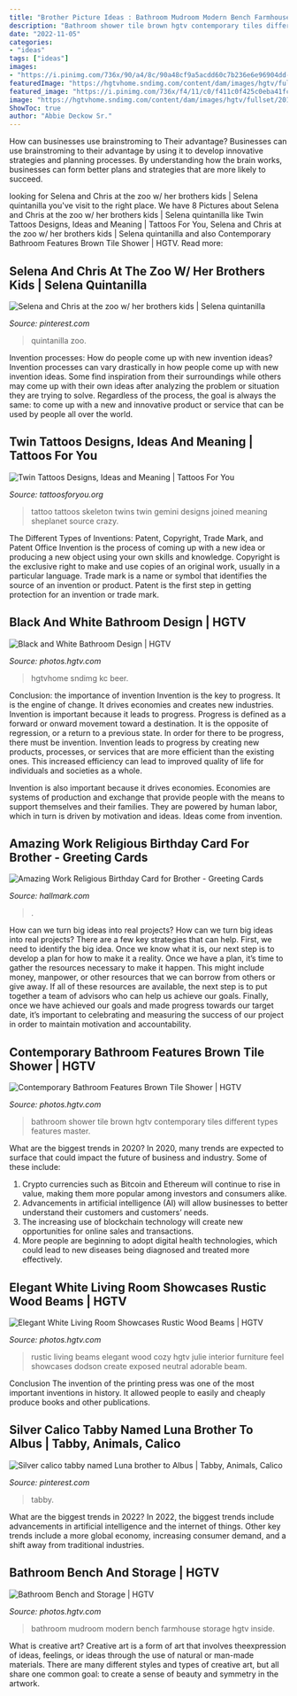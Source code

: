 ```yaml
---
title: "Brother Picture Ideas : Bathroom Mudroom Modern Bench Farmhouse Storage Hgtv Inside"
description: "Bathroom shower tile brown hgtv contemporary tiles different types features master"
date: "2022-11-05"
categories:
- "ideas"
tags: ["ideas"]
images:
- "https://i.pinimg.com/736x/90/a4/8c/90a48cf9a5acdd60c7b236e6e96904dd--the-zoo-selena.jpg"
featuredImage: "https://hgtvhome.sndimg.com/content/dam/images/hgtv/fullset/2015/7/27/1/Kelly-Sutton-Design_Industrial-Loft_8.jpg.rend.hgtvcom.616.924.suffix/1438025579400.jpeg"
featured_image: "https://i.pinimg.com/736x/f4/11/c0/f411c0f425c0eba41fca7a6666f5f4ec.jpg"
image: "https://hgtvhome.sndimg.com/content/dam/images/hgtv/fullset/2014/12/15/1/Julie-Dodson_FamilySpace_Living-Room.jpg.rend.hgtvcom.616.862.suffix/1418675287539.jpeg"
ShowToc: true
author: "Abbie Deckow Sr."
---
```



How can businesses use brainstroming to Their advantage?
Businesses can use brainstroming to their advantage by using it to develop innovative strategies and planning processes. By understanding how the brain works, businesses can form better plans and strategies that are more likely to succeed.

	

		
looking for Selena and Chris at the zoo w/ her brothers kids | Selena quintanilla you've visit to the right place. We have 8 Pictures about Selena and Chris at the zoo w/ her brothers kids | Selena quintanilla like Twin Tattoos Designs, Ideas and Meaning | Tattoos For You, Selena and Chris at the zoo w/ her brothers kids | Selena quintanilla and also Contemporary Bathroom Features Brown Tile Shower | HGTV. Read more:
		
    
## Selena And Chris At The Zoo W/ Her Brothers Kids | Selena Quintanilla

<img loading=lazy src="https://i.pinimg.com/736x/90/a4/8c/90a48cf9a5acdd60c7b236e6e96904dd--the-zoo-selena.jpg" onerror="this.onerror=null;this.src='https://tse1.mm.bing.net/th?id=OIP.cqyWR-otnTOApSY4VXED8wHaLs&amp;pid=15.1';" alt="Selena and Chris at the zoo w/ her brothers kids | Selena quintanilla">

_Source: pinterest.com_

>quintanilla zoo. 

	

Invention processes: How do people come up with new invention ideas?
Invention processes can vary drastically in how people come up with new invention ideas. Some find inspiration from their surroundings while others may come up with their own ideas after analyzing the problem or situation they are trying to solve. Regardless of the process, the goal is always the same: to come up with a new and innovative product or service that can be used by people all over the world.

    
## Twin Tattoos Designs, Ideas And Meaning | Tattoos For You

<img loading=lazy src="https://www.tattoosforyou.org/wp-content/uploads/2016/03/Twins-Tattoos.jpg" onerror="this.onerror=null;this.src='https://tse3.mm.bing.net/th?id=OIP.2h48bx2AMI7d-b40ZeTwxAAAAA&amp;pid=15.1';" alt="Twin Tattoos Designs, Ideas and Meaning | Tattoos For You">

_Source: tattoosforyou.org_

>tattoo tattoos skeleton twins twin gemini designs joined meaning sheplanet source crazy. 

	

The Different Types of Inventions: Patent, Copyright, Trade Mark, and Patent Office
Invention is the process of coming up with a new idea or producing a new object using your own skills and knowledge. Copyright is the exclusive right to make and use copies of an original work, usually in a particular language. Trade mark is a name or symbol that identifies the source of an invention or product. Patent is the first step in getting protection for an invention or trade mark.

    
## Black And White Bathroom Design | HGTV

<img loading=lazy src="https://hgtvhome.sndimg.com/content/dam/images/hgtv/fullset/2019/4/8/5/CI_KC-Interior-Design-black-and-white-bath.jpg.rend.hgtvcom.616.924.suffix/1554765776204.jpeg" onerror="this.onerror=null;this.src='https://tse2.mm.bing.net/th?id=OIP.p_aCLKbLR485n5IBtEhjHQHaLH&amp;pid=15.1';" alt="Black and White Bathroom Design | HGTV">

_Source: photos.hgtv.com_

>hgtvhome sndimg kc beer. 

	

Conclusion: the importance of invention
Invention is the key to progress. It is the engine of change. It drives economies and creates new industries.
Invention is important because it leads to progress. Progress is defined as a forward or onward movement toward a destination. It is the opposite of regression, or a return to a previous state. In order for there to be progress, there must be invention. Invention leads to progress by creating new products, processes, or services that are more efficient than the existing ones. This increased efficiency can lead to improved quality of life for individuals and societies as a whole.

Invention is also important because it drives economies. Economies are systems of production and exchange that provide people with the means to support themselves and their families. They are powered by human labor, which in turn is driven by motivation and ideas. Ideas come from invention.

    
## Amazing Work Religious Birthday Card For Brother - Greeting Cards

<img loading=lazy src="https://www.hallmark.com/dw/image/v2/AALB_PRD/on/demandware.static/-/Sites-hallmark-master/default/dw0aedcaa7/images/finished-goods/Amazing-Work-Religious-Birthday-Card-for-Brother-root-239LGH1126_PV.1.LGH1126.jpg_Source_Image.jpg" onerror="this.onerror=null;this.src='https://tse1.mm.bing.net/th?id=OIP.Tpp0efAyQNVF4GoQ4KDtMQHaKz&amp;pid=15.1';" alt="Amazing Work Religious Birthday Card for Brother - Greeting Cards">

_Source: hallmark.com_

>. 

	

How can we turn big ideas into real projects?
How can we turn big ideas into real projects? There are a few key strategies that can help. First, we need to identify the big idea. Once we know what it is, our next step is to develop a plan for how to make it a reality. Once we have a plan, it’s time to gather the resources necessary to make it happen. This might include money, manpower, or other resources that we can borrow from others or give away. If all of these resources are available, the next step is to put together a team of advisors who can help us achieve our goals. Finally, once we have achieved our goals and made progress towards our target date, it’s important to celebrating and measuring the success of our project in order to maintain motivation and accountability.

    
## Contemporary Bathroom Features Brown Tile Shower | HGTV

<img loading=lazy src="https://hgtvhome.sndimg.com/content/dam/images/hgtv/fullset/2015/7/27/1/Kelly-Sutton-Design_Industrial-Loft_8.jpg.rend.hgtvcom.616.924.suffix/1438025579400.jpeg" onerror="this.onerror=null;this.src='https://tse4.mm.bing.net/th?id=OIP.sKvbxHTWB7FMsGonSXSMKgHaLH&amp;pid=15.1';" alt="Contemporary Bathroom Features Brown Tile Shower | HGTV">

_Source: photos.hgtv.com_

>bathroom shower tile brown hgtv contemporary tiles different types features master. 

	

What are the biggest trends in 2020?
In 2020, many trends are expected to surface that could impact the future of business and industry. Some of these include:
1. Crypto currencies such as Bitcoin and Ethereum will continue to rise in value, making them more popular among investors and consumers alike.
2. Advancements in artificial intelligence (AI) will allow businesses to better understand their customers and customers’ needs.
3. The increasing use of blockchain technology will create new opportunities for online sales and transactions. 
4. More people are beginning to adopt digital health technologies, which could lead to new diseases being diagnosed and treated more effectively.

    
## Elegant White Living Room Showcases Rustic Wood Beams | HGTV

<img loading=lazy src="https://hgtvhome.sndimg.com/content/dam/images/hgtv/fullset/2014/12/15/1/Julie-Dodson_FamilySpace_Living-Room.jpg.rend.hgtvcom.616.862.suffix/1418675287539.jpeg" onerror="this.onerror=null;this.src='https://tse1.mm.bing.net/th?id=OIP.co5-3jDoap1c8wHKuR-TxQHaKX&amp;pid=15.1';" alt="Elegant White Living Room Showcases Rustic Wood Beams | HGTV">

_Source: photos.hgtv.com_

>rustic living beams elegant wood cozy hgtv julie interior furniture feel showcases dodson create exposed neutral adorable beam. 

	

Conclusion
The invention of the printing press was one of the most important inventions in history. It allowed people to easily and cheaply produce books and other publications.

    
## Silver Calico Tabby Named Luna Brother To Albus | Tabby, Animals, Calico

<img loading=lazy src="https://i.pinimg.com/736x/f4/11/c0/f411c0f425c0eba41fca7a6666f5f4ec.jpg" onerror="this.onerror=null;this.src='https://tse2.mm.bing.net/th?id=OIP.Ifg8Z_eP46glKzJVfsFJ1AHaMQ&amp;pid=15.1';" alt="Silver calico tabby named Luna brother to Albus | Tabby, Animals, Calico">

_Source: pinterest.com_

>tabby. 

	

What are the biggest trends in 2022?
In 2022, the biggest trends include advancements in artificial intelligence and the internet of things. Other key trends include a more global economy, increasing consumer demand, and a shift away from traditional industries.

    
## Bathroom Bench And Storage | HGTV

<img loading=lazy src="https://hgtvhome.sndimg.com/content/dam/images/hgtv/fullset/2017/6/16/0/FOD17_Amy-Zolin_Maple-Hill_6.jpg.rend.hgtvcom.616.924.suffix/1497637045227.jpeg" onerror="this.onerror=null;this.src='https://tse4.mm.bing.net/th?id=OIP.04c9faS-kXQGNjs22q1oyQHaLH&amp;pid=15.1';" alt="Bathroom Bench and Storage | HGTV">

_Source: photos.hgtv.com_

>bathroom mudroom modern bench farmhouse storage hgtv inside. 

	

What is creative art?
Creative art is a form of art that involves theexpression of ideas, feelings, or ideas through the use of natural or man-made materials. There are many different styles and types of creative art, but all share one common goal: to create a sense of beauty and symmetry in the artwork.

